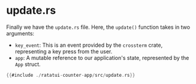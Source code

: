 # update.rs

Finally we have the `update.rs` file. Here, the `update()` function takes in two arguments:

- `key_event`: This is an event provided by the `crossterm` crate, representing a key press from the
  user.
- `app`: A mutable reference to our application's state, represented by the `App` struct.

```rust
{{#include ./ratatui-counter-app/src/update.rs}}
```
